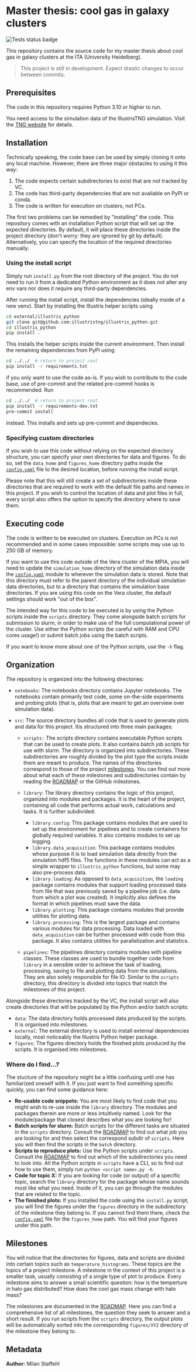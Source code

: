 # Master thesis: cool gas in galaxy clusters

![Tests status badge](https://github.com/MilanStaffehl/thesisProject/actions/workflows/testing.yml/badge.svg)

This repository contains the source code for my master thesis about cool gas in
galaxy clusters at the ITA (University Heidelberg).

> This project is still in development. Expect drastic changes to occur
> between commits.

## Prerequisites

The code in this repository requires Python 3.10 or higher to run.

You need access to the simulation data of the IllustrisTNG simulation.
Visit the [TNG website](https://www.tng-project.org/) for details.


## Installation

Technically speaking, the code base can be used by simply cloning it onto any
local machine. However, there are three major obstacles to using it this way:

1. The code expects certain subdirectories to exist that are not tracked by VC.
2. The code has third-party dependencies that are not available on PyPI or conda.
3. The code is written for execution on clusters, not PCs. 

The first two problems can be remedied by "installing" the code. This repository
comes with an installation Python script that will set up the expected directories. 
By default, it will place these directories inside the project directory (don't
worry: they are ignored by git by default). Alternatively, you can specify the 
location of the required directories manually.

### Using the install script

Simply run `install.py` from the root directory of the project. You do not need
to run it from a dedicated Python environment as it does not alter any env vars
nor does it require any third-party dependencies.

After running the install script, install the dependencies (ideally inside of a
new venv). Start by installing the Illustris helper scripts using

```bash
cd external/illustris_python
git clone git@github.com:illustristng/illustris_python.git
cd illustris_python
pip install .
```

This installs the helper scripts inside the current environment. Then install 
the remaining dependencies from PyPI using

```bash
cd ../../  # return to project root
pip install -r requirements.txt
```

if you only want to use the code as-is. If you wish to contribute to the code
base, use of pre-commit and the related pre-commit hooks is recommended. Run

```bash
cd ../../  # return to project root
pip install -r requirements-dev.txt
pre-commit install
```

instead. This installs and sets up pre-commit and dependecies. 

### Specifying custom directories

If you wish to use this code without relying on the expected directory structure,
you can specify your own directories for data and figures. To do so, set the
`data_home` and `figures_home` directory paths inside the 
[`config.yaml`](./config.yaml) file to the desired location, before running the
install script.

Please note that this will still create a set of subdirectories inside these
directories that are required to work with the default file paths and names in 
this project. If you wish to control the location of data and plot files in 
full, every script also offers the option to specify the directory where to 
save them.


## Executing code

The code is written to be executed on clusters. Execution on PCs is not
recommended and in some cases impossible: some scripts may use up to 250 GB of 
memory. 

If you want to use this code outside of the Vera cluster of the MPIA, you will
need to update the `simulation_home` directory of the simulation data inside 
the [`config.yaml`](./config.yaml) module to wherever the simulation data is 
stored. Note that this directory must refer to the parent directory of the
individual simulation data directories, but to a directory that contains the
simulation base directories. If you are using this code on the Vera cluster, 
the default settings should work "out of the box".

The intended way for this code to be executed is by using the Python scripts
inside the `scripts` directory. They come alongside batch scripts for submission
to slurm, in order to make use of the full computational power of the cluster.
Use either the Python scripts (be careful with RAM and CPU cores usage!) or 
submit batch jobs using the batch scripts.

If you want to know more about one of the Python scripts, use the `-h` flag.


## Organization

The repository is organized into the following directories:

- `notebooks`: The notebooks directory contains Jupyter notebooks. The notebooks
  contain primarily test code, some on-the-side experiments and probing plots
  (that is, plots that are meant to get an overview over simulation data).
- `src`: The source directory bundles all code that is used to generate plots
  and data for this project. Itis structured into three main packages:

  - `scripts:` The scripts directory contains executable Python scripts that
    can be used to create plots. It also contains batch job scripts for use with
    slurm. The directory is organized into subdirectories. These subdirectories 
    are roughly divided by the plot type the scripts inside them are meant to
    produce. The names of the directories correspond to those of the project
    [milestones](#milestones). You can find out more about what each of these 
    milestones and subdirectories contain by reading the [ROADMAP](./ROADMAP.md)
    or the GitHub milestones. 
  - `library`: The library directory contains the logic of this project, organized 
    into modules and packages. It is the heart of the project, containing all
    code that performs actual work, calculations and tasks. It is further
    subdivided:

    - `library.config`: This package contains modules that are used to set up the
      environment for pipelines and to create containers for globally required
      variables. It also contains modules to set up logging.
    - `library.data_acquisition`: This package contains modules whose purpose 
      it is to load simulation data directly from the simulation hdf5 files. 
      The functions in these modules can act as a simple wrapper to `illustris_python`
      functions, but some may also pre-process data. 
    - `library.loading`: As opposed to `data_acquisition`, the `loading` package
      contains modules that support loading processed data from file that was
      previously saved by a pipeline job (i.e. data from which a plot was created).
      It implicitly also defines the format in which pipelines must save the data.
    - `library.plotting`: This package contains modules that provide utilities for
      plotting data. 
    - `library.processing`: This is the largest package and contains various 
      modules for data processing. Data loaded with `data_acquisition` can be 
      further processed with code from this package. It also contains utilities 
      for parallelization and statistics.

  - `pipelines`: The pipelines directory contains modules with pipeline classes.
    These classes are used to bundle together code from `library` in a sensible 
    order to achieve the task of loading, processing, saving to file and plotting 
    data from the simulations. They are also solely responsible for file IO. 
    Similar to the `scripts` directory, this directory is divided into topics 
    that match the milestones of this project.

Alongside these directories tracked by the VC, the install script will also
create directories that will be populated by the Python and/or batch scripts:

- `data`: The data directory holds processed data produced by the scripts. It
  is organised into milestones.
- `external`: The external directory is used to install external dependencies
  locally, most noticeably the Illustris Python helper package.
- `figures`: The figures directory holds the finished plots produced by the
  scripts. It is organised into milestones.

### Where do I find...?

The stucture of the repository might be a little confusing until one has 
familiarized oneself with it. If you just want to find something specific 
quickly, you can find some guidance here:

- **Re-usable code snippets:** You are most likely to find code that you might 
  wish to re-use inside the `library` directory. The modules and packages therein 
  are more or less intuitively named. Look for the module/package that closest 
  describes what you are looking for!
- **Batch scripts for slurm:** Batch scripts for the different tasks are 
  situated in the `scripts` directory. Consult the [ROADMAP](./ROADMAP.md) to
  find out what job you are looking for and then select the correspond subdir
  of `scripts`. Here you will then find the scripts in the `batch` directory.
- **Scripts to reproduce plots:** Use the Python scripts under `scripts`.
  Consult the [ROADMAP](./ROADMAP.md) to find out which of the subdirectories
  you need to look into. All the Python scripts in `scripts` have a CLI, so
  to find out how to use them, simply run `python <script name>.py -h`.
- **Code for topic X:** If you are looking for code (or output) of a specific
  topic, search the `library` directory for the package whose name sounds most 
  like what you need. Inside of it, you can go through the modules that are 
  related to the topic.
- **The finished plots:** If you installed the code using the `install.py`
  script, you will find the figures under the `figures` directory in the
  subdirectory of the milestone they belong to. If you cannot find them there,
  check the [`config.yaml`](./config.yaml) file for the `figures_home` path.
  You will find your figures under this path.


## Milestones

You will notice that the directories for figures, data and scripts are divided
into certain topics such as `temperature_histograms`. These topics are the topics
of a project milestone. A milestone in the context of this project is a smaller 
task, usually consisting of a single type of plot to produce. Every milestone 
aims to answer a small scientific question: how is the temperture in halo gas 
distributed? How does the cool gas mass change with halo mass? 

The milestones are documented in the [ROADMAP](./ROADMAP.md). Here you can find
a comprehensive list of all milestones, the question they seek to answer and a
short result. If you run scripts from the `scripts` directory, the output plots
will be automatically sorted into the corresponding `figures/XYZ` directory of
the milestone they belong to. 


## Metadata

**Author:** Milan Staffehl
